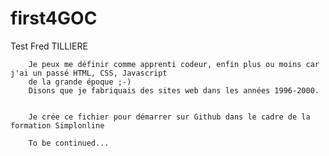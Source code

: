 # first4GOC
Test
Fred TILLIERE 

		Je peux me définir comme apprenti codeur, enfin plus ou moins car j'ai un passé HTML, CSS, Javascript 
		de la grande époque ;-)  
		Disons que je fabriquais des sites web dans les années 1996-2000.
		
		
		Je crée ce fichier pour démarrer sur Github dans le cadre de la formation Simplonline
		
		To be continued...
